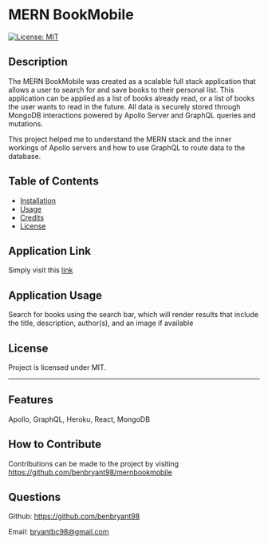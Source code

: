 # MERN BookMobile

  [![License: MIT](https://img.shields.io/badge/License-MIT-yellow.svg)](https://opensource.org/licenses/MIT)

## Description

The MERN BookMobile was created as a scalable full stack application that allows a user to search for and save books to their personal list. This application can be applied as a list of books already read, or a list of books the user wants to read in the future. All data is securely stored through MongoDB interactions powered by Apollo Server and GraphQL queries and mutations.

This project helped me to understand the MERN stack and the inner workings of Apollo servers and how to use GraphQL to route data to the database.

## Table of Contents

- [Installation](#installation)
- [Usage](#usage)
- [Credits](#credits)
- [License](#license)

## Application Link

Simply visit this [link](https://mernbookmobile-5ced8148634d.herokuapp.com/)

## Application Usage

Search for books using the search bar, which will render results that include the title, description, author(s), and an image if available

## License

Project is licensed under MIT.

---

## Features

Apollo, GraphQL, Heroku, React, MongoDB

## How to Contribute

Contributions can be made to the project by visiting https://github.com/benbryant98/mernbookmobile


## Questions

Github: https://github.com/benbryant98

Email: bryantbc98@gmail.com